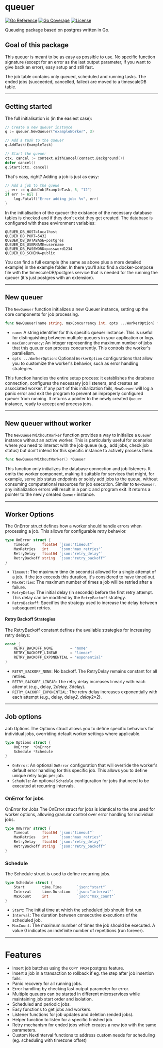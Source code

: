 # queuer

[![Go Reference](https://pkg.go.dev/badge/github.com/siherrmann/queuer.svg)](https://pkg.go.dev/github.com/siherrmann/queuer)
[![Go Coverage](https://github.com/siherrmann/queuer/wiki/coverage.svg)](https://raw.githack.com/wiki/siherrmann/queuer/coverage.html)
[![License](https://img.shields.io/badge/License-Apache%202.0-blue.svg)](https://github.com/siherrmann/queuer/blob/master/LICENSE)

Queueing package based on postgres written in Go.

## Goal of this package

This queuer is meant to be as easy as possible to use. No specific function signature (except for an error as the last output parameter, if you want to give back an error), easy setup and still fast.

The job table contains only queued, scheduled and running tasks. The ended jobs (succeeded, cancelled, failed) are moved to a timescaleDB table.

---

## Getting started

The full initialisation is (in the easiest case):

```go
// Create a new queuer instance
q := queuer.NewQueuer("exampleWorker", 3)

// Add a task to the queuer
q.AddTask(ExampleTask)

// Start the queuer
ctx, cancel := context.WithCancel(context.Background())
defer cancel()
q.Start(ctx, cancel)
```

That's easy, right? Adding a job is just as easy:

```go
// Add a job to the queue
_, err := q.AddJob(ExampleTask, 5, "12")
if err != nil {
    log.Fatalf("Error adding job: %v", err)
}
```

In the initialisation of the queuer the existance of the necessary database tables is checked and if they don't exist they get created. The database is configured with these environment variables:

```shell
QUEUER_DB_HOST=localhost
QUEUER_DB_PORT=5432
QUEUER_DB_DATABASE=postgres
QUEUER_DB_USERNAME=username
QUEUER_DB_PASSWORD=password1234
QUEUER_DB_SCHEMA=public
```

You can find a full example (the same as above plus a more detailed example) in the example folder. In there you'll also find a docker-compose file with the timescaleDB/postgres service that is needed for the running the queuer (it's just postgres with an extension).

---

## New queuer

The `NewQueuer` function initializes a new Queuer instance, setting up the core components for job processing.

```go
func NewQueuer(name string, maxConcurrency int, opts ...WorkerOption) *Queuer
```

- `name`: A string identifier for this specific queuer instance. This is useful for distinguishing between multiple queuers in your application or logs.
- `maxConcurrency`: An integer representing the maximum number of jobs that this queuer can process concurrently. This controls the worker's parallelism.
- `opts ...WorkerOption`: Optional `WorkerOption` configurations that allow you to customize the worker's behavior, such as error handling strategies.

This function handles the entire setup process: it establishes the database connection, configures the necessary job listeners, and creates an associated worker. If any part of this initialization fails, `NewQueuer` will log a panic error and exit the program to prevent an improperly configured queuer from running. It returns a pointer to the newly created `Queuer` instance, ready to accept and process jobs.

---

## New queuer without worker

The `NewQueuerWithoutWorker` function provides a way to initialize a `Queuer` instance without an active worker. This is particularly useful for scenarios where you need to interact with the job queue (e.g., add jobs, check job status) but don't intend for this specific instance to actively process them.

```go
func NewQueuerWithoutWorker() *Queuer
```

This function only initializes the database connection and job listeners. It omits the worker component, making it suitable for services that might, for example, serve job status endpoints or solely add jobs to the queue, without consuming computational resources for job execution. Similar to `NewQueuer`, any initialization errors will result in a panic and program exit. It returns a pointer to the newly created `Queuer` instance.

---

## Worker Options

The OnError struct defines how a worker should handle errors when processing a job. This allows for configurable retry behavior.

```go
type OnError struct {
    Timeout      float64 `json:"timeout"`
    MaxRetries   int     `json:"max_retries"`
    RetryDelay   float64 `json:"retry_delay"`
    RetryBackoff string  `json:"retry_backoff"`
}
```

- `Timeout`: The maximum time (in seconds) allowed for a single attempt of a job. If the job exceeds this duration, it's considered to have timed out.
- `MaxRetries`: The maximum number of times a job will be retried after a failure.
- `RetryDelay`: The initial delay (in seconds) before the first retry attempt. This delay can be modified by the `RetryBackoff` strategy.
- `RetryBackoff`: Specifies the strategy used to increase the delay between subsequent retries.

#### Retry Backoff Strategies

The RetryBackoff constant defines the available strategies for increasing retry delays:

```go
const (
    RETRY_BACKOFF_NONE        = "none"
    RETRY_BACKOFF_LINEAR      = "linear"
    RETRY_BACKOFF_EXPONENTIAL = "exponential"
)
```

- `RETRY_BACKOFF_NONE`: No backoff. The RetryDelay remains constant for all retries.
- `RETRY_BACKOFF_LINEAR`: The retry delay increases linearly with each attempt (e.g., delay, 2*delay, 3*delay).
- `RETRY_BACKOFF_EXPONENTIAL`: The retry delay increases exponentially with each attempt (e.g., delay, delay*2, delay*2*2).

---

## Job options

Job Options
The Options struct allows you to define specific behaviors for individual jobs, overriding default worker settings where applicable.

```go
type Options struct {
    OnError  *OnError
    Schedule *Schedule
}
```

- `OnError`: An optional `OnError` configuration that will override the worker's default error handling for this specific job. This allows you to define unique retry logic per job.
- `Schedule`: An optional `Schedule` configuration for jobs that need to be executed at recurring intervals.

### OnError for jobs

OnError for Jobs
The OnError struct for jobs is identical to the one used for worker options, allowing granular control over error handling for individual jobs.

```go
type OnError struct {
    Timeout      float64 `json:"timeout"`
    MaxRetries   int     `json:"max_retries"`
    RetryDelay   float64 `json:"retry_delay"`
    RetryBackoff string  `json:"retry_backoff"`
}
```

### Schedule

The Schedule struct is used to define recurring jobs.

```go
type Schedule struct {
    Start        time.Time       `json:"start"`
    Interval     time.Duration   `json:"interval"`
    MaxCount     int             `json:"max_count"`
}
```

- `Start`: The initial time at which the scheduled job should first run.
- `Interval`: The duration between consecutive executions of the scheduled job.
- `MaxCount`: The maximum number of times the job should be executed. A value 0 indicates an indefinite number of repetitions (run forever).

---

# Features

- Insert job batches using the `COPY FROM` postgres feature.
- Insert a job in a transaction to rollback if eg. the step after job insertion fails.
- Panic recovery for all running jobs.
- Error handling by checking last output parameter for error.
- Multiple queuers can be started in different microservices while maintaining job start order and isolation.
- Scheduled and periodic jobs.
- Easy functions to get jobs and workers.
- Listener functions for job updates and deletion (ended jobs).
- Helper function to listen for a specific finished job.
- Retry mechanism for ended jobs which creates a new job with the same parameters.
- Custom NextInterval functions to address custom needs for scheduling (eg. scheduling with timezone offset)
